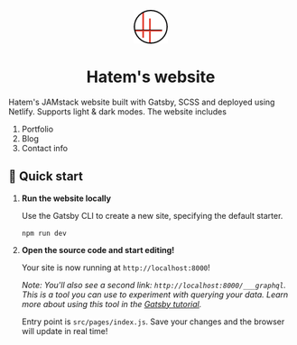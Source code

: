 <p align="center">
  <a href="https://hatem.page">
    <img alt="Hatem logo" src="src/images/logo.png" width="60" />
  </a>
</p>
<h1 align="center">
  Hatem's website
</h1>

Hatem's JAMstack website built with Gatsby, SCSS and deployed using Netlify. Supports light & dark modes. The website includes

1. Portfolio
1. Blog
1. Contact info

## 🚀 Quick start

1.  **Run the website locally**

    Use the Gatsby CLI to create a new site, specifying the default starter.

    ```shell
    npm run dev
    ```

1.  **Open the source code and start editing!**

    Your site is now running at `http://localhost:8000`!

    _Note: You'll also see a second link: _`http://localhost:8000/___graphql`_. This is a tool you can use to experiment with querying your data. Learn more about using this tool in the [Gatsby tutorial](https://www.gatsbyjs.org/tutorial/part-five/#introducing-graphiql)._

    Entry point is `src/pages/index.js`. Save your changes and the browser will update in real time!
